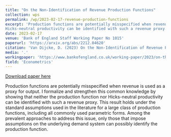 ```yaml
---
title: "On the Non-Identification of Revenue Production Functions"
collection: wps
permalink: /wp/2023-02-17-revenue-production-functions
excerpt: 'Production functions are potentially misspecified when revenue is used as a proxy for output. I formalize and strengthen this common knowledge by showing that neither the production function nor
Hicks-neutral productivity can be identified with such a revenue proxy. This result holds under the standard assumptions used in the literature for a large class of production functions, including all commonly used parametric forms. Among the prevalent approaches to address this issue, only those that impose assumptions on the underlying demand system can possibly identify the production function.'
date: 2023-02-17
venue: 'Bank of England Staff Working Paper No 1015'
paperurl: 'https://arxiv.org/abs/2212.04620'
citation: 'Van Dijcke, D. (2023) On the Non-Identification of Revenue Production Functions. Bank of England Staff Working Papers 1015.'
media: '.'
workingpaper: 'https://www.bankofengland.co.uk/working-paper/2023/on-the-non-identification-of-revenue-production-functions'
field: 'Econometrics'
---
```


<a href='https://arxiv.org/abs/2212.04620'>Download paper here</a>

Production functions are potentially misspecified when revenue is used as a proxy for output. I formalize and strengthen this common knowledge by showing that neither the production function nor
Hicks-neutral productivity can be identified with such a revenue proxy. This result holds under the standard assumptions used in the literature for a large class of production functions, including all commonly used parametric forms. Among the prevalent approaches to address this issue, only those that impose assumptions on the underlying demand system can possibly identify the production function.
